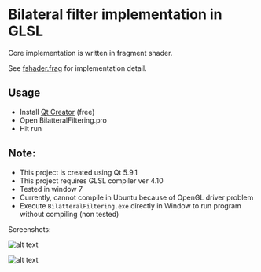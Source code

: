 # Bilateral filter implementation in GLSL

Core implementation is written in fragment shader.

See [fshader.frag](https://github.com/tranvansang/bilateral-filter/blob/master/fshader.frag) for implementation detail.

## Usage

- Install [Qt Creator](https://www.qt.io/ide/) (free)
- Open BilatteralFiltering.pro
- Hit run

## Note:
- This project is created using Qt 5.9.1
- This project requires GLSL compiler ver 4.10
- Tested in window 7
- Currently, cannot compile in Ubuntu because of OpenGL driver problem
- Execute `BilatteralFiltering.exe` directly in Window to run program without compiling (non tested)

Screenshots:

![alt text](https://raw.githubusercontent.com/tranvansang/bilateral-filter/master/screenshots/sc1.png)

![alt text](https://raw.githubusercontent.com/tranvansang/bilateral-filter/master/screenshots/sc2.png)
